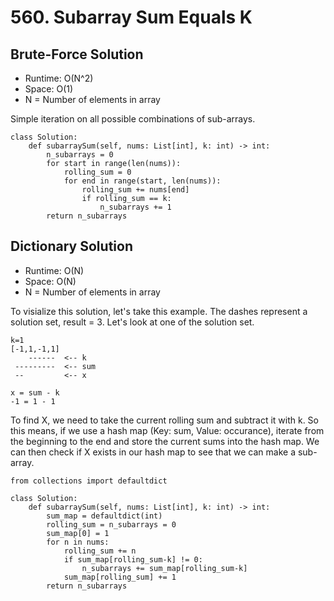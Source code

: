 # 560. Subarray Sum Equals K

## Brute-Force Solution

- Runtime: O(N^2)
- Space: O(1)
- N = Number of elements in array

Simple iteration on all possible combinations of sub-arrays.

```
class Solution:
    def subarraySum(self, nums: List[int], k: int) -> int:
        n_subarrays = 0
        for start in range(len(nums)):
            rolling_sum = 0
            for end in range(start, len(nums)):
                rolling_sum += nums[end]
                if rolling_sum == k:
                    n_subarrays += 1
        return n_subarrays
```

## Dictionary Solution

- Runtime: O(N)
- Space: O(N)
- N = Number of elements in array

To visialize this solution, let's take this example.
The dashes represent a solution set, result = 3.
Let's look at one of the solution set.

```
k=1
[-1,1,-1,1]
    ------  <-- k
 ---------  <-- sum
 --         <-- x
 
x = sum - k
-1 = 1 - 1
```

To find X, we need to take the current rolling sum and subtract it with k.
So this means, if we use a hash map (Key: sum, Value: occurance), iterate from the beginning to the end and store the current sums into the hash map.
We can then check if X exists in our hash map to see that we can make a sub-array.

```
from collections import defaultdict

class Solution:
    def subarraySum(self, nums: List[int], k: int) -> int:
        sum_map = defaultdict(int)
        rolling_sum = n_subarrays = 0
        sum_map[0] = 1
        for n in nums:
            rolling_sum += n
            if sum_map[rolling_sum-k] != 0:
                n_subarrays += sum_map[rolling_sum-k]
            sum_map[rolling_sum] += 1
        return n_subarrays
```
